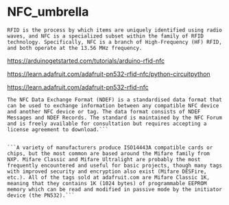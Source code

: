 # NFC_umbrella



```RFID is the process by which items are uniquely identified using radio waves, and NFC is a specialized subset within the family of RFID technology. Specifically, NFC is a branch of High-Frequency (HF) RFID, and both operate at the 13.56 MHz frequency.```


https://arduinogetstarted.com/tutorials/arduino-rfid-nfc


https://learn.adafruit.com/adafruit-pn532-rfid-nfc/python-circuitpython

https://learn.adafruit.com/adafruit-pn532-rfid-nfc



```NFC Data Exchange Format (NDEF)
The NFC Data Exchange Format (NDEF) is a standardised data format that can be used to exchange information between any compatible NFC device and another NFC device or tag. The data format consists of NDEF Messages and NDEF Records. The standard is maintained by the NFC Forum and is freely available for consultation but requires accepting a license agreement to download.```


```A variety of manufacturers produce ISO14443A compatible cards or chips, but the most common are based around the Mifare family from NXP. Mifare Classic and Mifare Ultralight are probably the most frequently encountered and useful for basic projects, though many tags with improved security and encryption also exist (Mifare DESFire, etc.). All of the tags sold at adafruit.com are Mifare Classic 1K, meaning that they contains 1K (1024 bytes) of programmable EEPROM memory which can be read and modified in passive mode by the initiator device (the PN532).```
